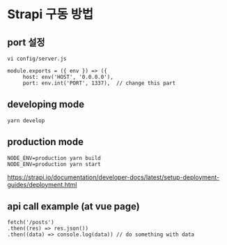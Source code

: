 # Strapi 구동 방법
## port 설정
```
vi config/server.js
```
```
module.exports = ({ env }) => ({
     host: env('HOST', '0.0.0.0'),
     port: env.int('PORT', 1337),  // change this part
```

## developing mode
```
yarn develop
```
## production mode
```
NODE_ENV=production yarn build
NODE_ENV=production yarn start
```
https://strapi.io/documentation/developer-docs/latest/setup-deployment-guides/deployment.html

## api call example (at vue page)
```
fetch('/posts')
.then((res) => res.json())
.then((data) => console.log(data)) // do something with data
```


